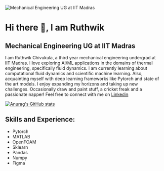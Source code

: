 ![Mechanical Engineering UG at IIT Madras](https://github.com/RC-circuit/RC-circuit/blob/main/EUjI.gif)

# Hi there 👋, I am Ruthwik 
## Mechanical Engineering UG at IIT Madras
I am Ruthwik Chivukula, a third year mechanical engineering undergrad at IIT Madras. I love exploring AI/ML applications in the domains of thermal engineering, specifically fluid dynamics. I am currently learning about computational fluid dynamics and scientific machine learning. Also, acquainting myself with deep learning frameworks like Pytorch and state of the art models. I enjoy expanding my horizons and taking up new challenges. Occasionally draw and paint stuff, a cricket freak and a passionate napper! Feel free to connect with me on [Linkedin](https://www.linkedin.com/in/ruthwik-chivukula-09027123a/) 

[![Anurag's GitHub stats](https://github-readme-stats.vercel.app/api?username=RC-circuit)](https://github.com/anuraghazra/github-readme-stats)

## Skills and Experience: 
* Pytorch
* MATLAB
* OpenFOAM
* Sklearn
* Pandas
* Numpy
* Figma




